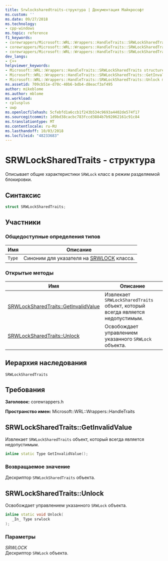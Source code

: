 ```yaml
---
title: Srwlocksharedtraits-структура | Документация Майкрософт
ms.custom: ''
ms.date: 09/27/2018
ms.technology:
- cpp-windows
ms.topic: reference
f1_keywords:
- corewrappers/Microsoft::WRL::Wrappers::HandleTraits::SRWLockSharedTraits
- corewrappers/Microsoft::WRL::Wrappers::HandleTraits::SRWLockSharedTraits::GetInvalidValue
- corewrappers/Microsoft::WRL::Wrappers::HandleTraits::SRWLockSharedTraits::Unlock
dev_langs:
- C++
helpviewer_keywords:
- Microsoft::WRL::Wrappers::HandleTraits::SRWLockSharedTraits structure
- Microsoft::WRL::Wrappers::HandleTraits::SRWLockSharedTraits::GetInvalidValue method
- Microsoft::WRL::Wrappers::HandleTraits::SRWLockSharedTraits::Unlock method
ms.assetid: 709cb51e-d70c-40b6-bdb4-d8eacf3af495
author: mikeblome
ms.author: mblome
ms.workload:
- cplusplus
- uwp
ms.openlocfilehash: 5cfebfd1a6ccb1f243b534c9693a4402de574f17
ms.sourcegitcommit: 1d9bd38cacbc783fccd3884b7b92062161c91c84
ms.translationtype: MT
ms.contentlocale: ru-RU
ms.lasthandoff: 10/03/2018
ms.locfileid: "48233683"
---
```

# <a name="srwlocksharedtraits-structure"></a>SRWLockSharedTraits - структура

Описывает общие характеристики `SRWLock` класс в режим разделяемой блокировки.

## <a name="syntax"></a>Синтаксис

```cpp
struct SRWLockSharedTraits;
```

## <a name="members"></a>Участники

### <a name="public-typedefs"></a>Общедоступные определения типов

Имя   | Описание
------ | --------------------------------------------------------------------------
`Type` | Синоним для указателя на [SRWLOCK](../windows/srwlock-class.md) класса.

### <a name="public-methods"></a>Открытые методы

Имя                                                     | Описание
-------------------------------------------------------- | -----------------------------------------------------------------
[SRWLockSharedTraits::GetInvalidValue](#getinvalidvalue) | Извлекает `SRWLockSharedTraits` объект, который всегда является недопустимым.
[SRWLockSharedTraits::Unlock](#unlock)                   | Освобождает управлением указанного `SRWLock` объекта.

## <a name="inheritance-hierarchy"></a>Иерархия наследования

`SRWLockSharedTraits`

## <a name="requirements"></a>Требования

**Заголовок:** corewrappers.h

**Пространство имен:** Microsoft::WRL::Wrappers::HandleTraits

## <a name="getinvalidvalue"></a>SRWLockSharedTraits::GetInvalidValue

Извлекает `SRWLockSharedTraits` объект, который всегда является недопустимым.

```cpp
inline static Type GetInvalidValue();
```

### <a name="return-value"></a>Возвращаемое значение

Дескриптор `SRWLockSharedTraits` объекта.

## <a name="unlock"></a>SRWLockSharedTraits::Unlock

Освобождает управлением указанного `SRWLock` объекта.

```cpp
inline static void Unlock(
   _In_ Type srwlock
);
```

### <a name="parameters"></a>Параметры

*SRWLOCK*<br/>
Дескриптор `SRWLock` объекта.
